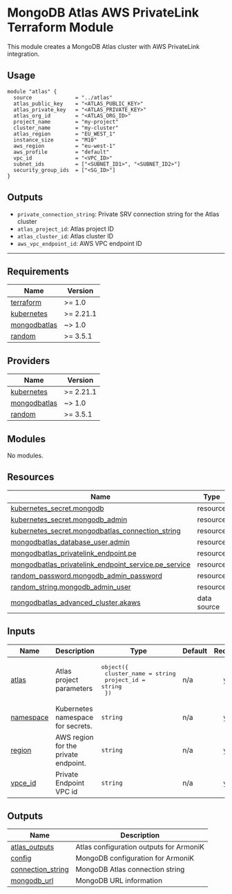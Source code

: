 # MongoDB Atlas AWS PrivateLink Terraform Module

This module creates a MongoDB Atlas cluster with AWS PrivateLink integration.

## Usage

```hcl
module "atlas" {
  source              = "../atlas"
  atlas_public_key    = "<ATLAS_PUBLIC_KEY>"
  atlas_private_key   = "<ATLAS_PRIVATE_KEY>"
  atlas_org_id        = "<ATLAS_ORG_ID>"
  project_name        = "my-project"
  cluster_name        = "my-cluster"
  atlas_region        = "EU_WEST_1"
  instance_size       = "M10"
  aws_region          = "eu-west-1"
  aws_profile         = "default"
  vpc_id              = "<VPC_ID>"
  subnet_ids          = ["<SUBNET_ID1>", "<SUBNET_ID2>"]
  security_group_ids  = ["<SG_ID>"]
}
```

## Outputs

- `private_connection_string`: Private SRV connection string for the Atlas cluster
- `atlas_project_id`: Atlas project ID
- `atlas_cluster_id`: Atlas cluster ID
- `aws_vpc_endpoint_id`: AWS VPC endpoint ID

---

<!-- BEGIN_TF_DOCS -->
## Requirements

| Name | Version |
|------|---------|
| <a name="requirement_terraform"></a> [terraform](#requirement\_terraform) | >= 1.0 |
| <a name="requirement_kubernetes"></a> [kubernetes](#requirement\_kubernetes) | >= 2.21.1 |
| <a name="requirement_mongodbatlas"></a> [mongodbatlas](#requirement\_mongodbatlas) | ~> 1.0 |
| <a name="requirement_random"></a> [random](#requirement\_random) | >= 3.5.1 |

## Providers

| Name | Version |
|------|---------|
| <a name="provider_kubernetes"></a> [kubernetes](#provider\_kubernetes) | >= 2.21.1 |
| <a name="provider_mongodbatlas"></a> [mongodbatlas](#provider\_mongodbatlas) | ~> 1.0 |
| <a name="provider_random"></a> [random](#provider\_random) | >= 3.5.1 |

## Modules

No modules.

## Resources

| Name | Type |
|------|------|
| [kubernetes_secret.mongodb](https://registry.terraform.io/providers/hashicorp/kubernetes/latest/docs/resources/secret) | resource |
| [kubernetes_secret.mongodb_admin](https://registry.terraform.io/providers/hashicorp/kubernetes/latest/docs/resources/secret) | resource |
| [kubernetes_secret.mongodbatlas_connection_string](https://registry.terraform.io/providers/hashicorp/kubernetes/latest/docs/resources/secret) | resource |
| [mongodbatlas_database_user.admin](https://registry.terraform.io/providers/mongodb/mongodbatlas/latest/docs/resources/database_user) | resource |
| [mongodbatlas_privatelink_endpoint.pe](https://registry.terraform.io/providers/mongodb/mongodbatlas/latest/docs/resources/privatelink_endpoint) | resource |
| [mongodbatlas_privatelink_endpoint_service.pe_service](https://registry.terraform.io/providers/mongodb/mongodbatlas/latest/docs/resources/privatelink_endpoint_service) | resource |
| [random_password.mongodb_admin_password](https://registry.terraform.io/providers/hashicorp/random/latest/docs/resources/password) | resource |
| [random_string.mongodb_admin_user](https://registry.terraform.io/providers/hashicorp/random/latest/docs/resources/string) | resource |
| [mongodbatlas_advanced_cluster.akaws](https://registry.terraform.io/providers/mongodb/mongodbatlas/latest/docs/data-sources/advanced_cluster) | data source |

## Inputs

| Name | Description | Type | Default | Required |
|------|-------------|------|---------|:--------:|
| <a name="input_atlas"></a> [atlas](#input\_atlas) | Atlas project parameters | <pre>object({<br/>    cluster_name = string<br/>    project_id   = string<br/>  })</pre> | n/a | yes |
| <a name="input_namespace"></a> [namespace](#input\_namespace) | Kubernetes namespace for secrets. | `string` | n/a | yes |
| <a name="input_region"></a> [region](#input\_region) | AWS region for the private endpoint. | `string` | n/a | yes |
| <a name="input_vpce_id"></a> [vpce\_id](#input\_vpce\_id) | Private Endpoint VPC id | `string` | n/a | yes |

## Outputs

| Name | Description |
|------|-------------|
| <a name="output_atlas_outputs"></a> [atlas\_outputs](#output\_atlas\_outputs) | Atlas configuration outputs for ArmoniK |
| <a name="output_config"></a> [config](#output\_config) | MongoDB configuration for ArmoniK |
| <a name="output_connection_string"></a> [connection\_string](#output\_connection\_string) | MongoDB Atlas connection string |
| <a name="output_mongodb_url"></a> [mongodb\_url](#output\_mongodb\_url) | MongoDB URL information |
<!-- END_TF_DOCS -->